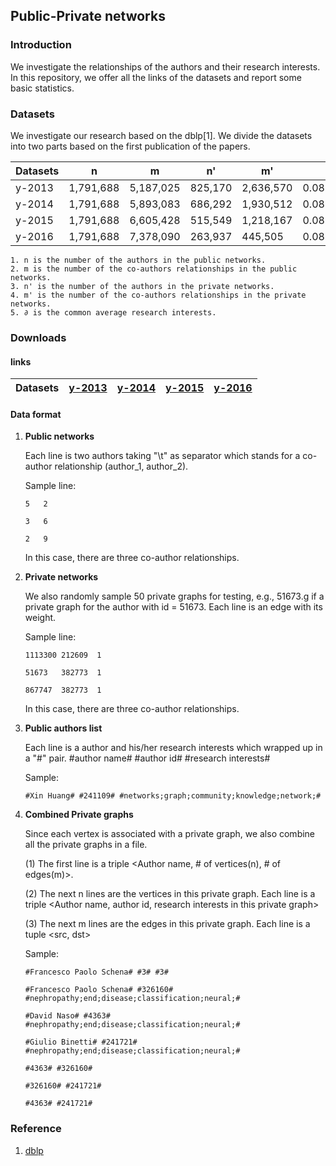 ## Public-Private networks ##

### Introduction ###

We investigate the relationships of the authors and their research interests. In this repository, we offer all the links of the datasets and report some basic statistics. 

### Datasets ###

We investigate our research based on the dblp[1]. We divide the datasets into two parts based on the first publication of the papers. 

Datasets| n | m | n' | m'| ∂ 
----|----|----|----|----|---
y-2013 | 1,791,688 | 5,187,025 | 825,170 | 2,636,570 | 0.0858634262805
y-2014 | 1,791,688 | 5,893,083 | 686,292 | 1,930,512 | 0.0873812023198
y-2015 | 1,791,688 | 6,605,428 | 515,549 | 1,218,167 | 0.0869090560066
y-2016 | 1,791,688 | 7,378,090 | 263,937 |  445,505  | 0.0828958851282
	
	1. n is the number of the authors in the public networks.
	2. m is the number of the co-authors relationships in the public networks.
	3. n' is the number of the authors in the private networks.
	4. m' is the number of the co-authors relationships in the private networks.
	5. ∂ is the common average research interests. 

### Downloads ###



#### links ####
Datasets| [y-2013](https://drive.google.com/file/d/10EJEX-dLpoKO3yBlnbMTjpTE1WPIjU3a/view?usp=sharing) | [y-2014](https://drive.google.com/file/d/10Ca3uuMXSIEwZngpY7vdNW71GBFkO3iU/view?usp=sharing) | [y-2015](https://drive.google.com/open?id=106F-3tcnETtwst1mbQX-ft1zaXsrxZK7) | [y-2016](https://drive.google.com/file/d/103v05vJoHQO3xCzK5wHG8fG9o2YZ6brH/view?usp=sharing) | 
----|----|----|----|----

#### Data format ####

1. **Public networks**
	
	Each line is two authors taking "\t" as separator which stands for a co-author relationship (author\_1, author\_2). 
	

	Sample line:
	
	```
	5	2
	
	3	6
	
	2	9
	```	
	In this case, there are three co-author relationships. 
	
2. **Private networks**

	We also randomly sample 50 private graphs for testing, e.g., 51673.g if a private graph for the author with id = 51673. Each line is an edge with its weight.  
	
	Sample line:
	
	```
	1113300	212609	1
	
	51673	382773	1
	
	867747	382773	1
	```
	
	In this case, there are three co-author relationships. 
	
3. **Public authors list**

	Each line is a author and his/her research interests which wrapped up in a "#" pair. #author name# #author id# #research interests#
	
	Sample:
	
	```
	#Xin Huang# #241109# #networks;graph;community;knowledge;network;#
	```
	
4. **Combined Private graphs**

	Since each vertex is associated with a private graph, we also combine all the private graphs in a file. 
	
	(1) The first line is a triple <Author name, # of vertices(n), # of edges(m)>.
	
	(2) The next n lines are the vertices in this private graph.  Each line is a triple <Author name, author id, research interests in this private graph>
	
	(3) The next m lines are the edges in this private graph. Each line is a tuple <src, dst>
	
	Sample:
	
	```
	#Francesco Paolo Schena# #3# #3#
	```
	```
	#Francesco Paolo Schena# #326160# #nephropathy;end;disease;classification;neural;#

	#David Naso# #4363# #nephropathy;end;disease;classification;neural;#

	#Giulio Binetti# #241721# #nephropathy;end;disease;classification;neural;#
	```
	```
	#4363# #326160#
	
	#326160# #241721#
	
	#4363# #241721#
	```
	

 
### Reference ###

1. [dblp](http://dblp.uni-trier.de)
